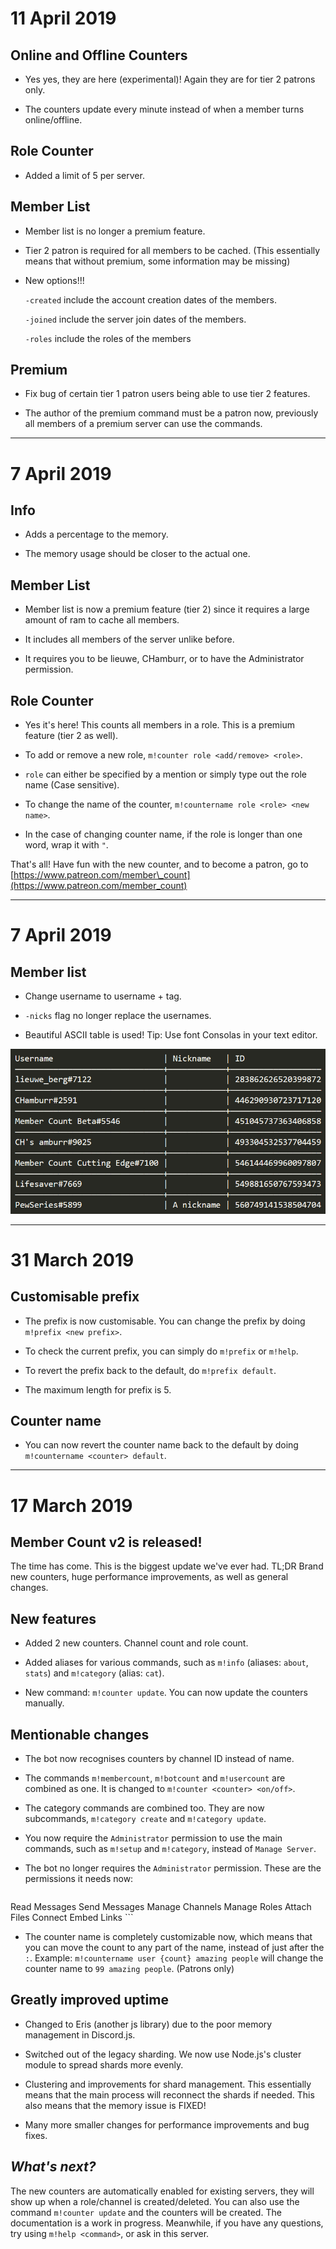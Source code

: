 # 11 April 2019

## Online and Offline Counters

- Yes yes, they are here (experimental)! Again they are for tier 2 patrons only.

- The counters update every minute instead of when a member turns online/offline.


## Role Counter

- Added a limit of 5 per server.


## Member List

- Member list is no longer a premium feature.

- Tier 2 patron is required for all members to be cached. (This essentially means that without premium, some information may be missing)

- New options!!!

    `-created` include the account creation dates of the members.
    
    `-joined` include the server join dates of the members.
    
    `-roles` include the roles of the members


## Premium

- Fix bug of certain tier 1 patron users being able to use tier 2 features.

- The author of the premium command must be a patron now, previously all members of a premium server can use the commands.

---

# 7 April 2019

## Info

- Adds a percentage to the memory.

- The memory usage should be closer to the actual one.


## Member List

- Member list is now a premium feature (tier 2) since it requires a large amount of ram to cache all members.

- It includes all members of the server unlike before.

- It requires you to be lieuwe, CHamburr, or to have the Administrator permission.


## Role Counter

- Yes it's here! This counts all members in a role. This is a premium feature (tier 2 as well).

- To add or remove a new role, `m!counter role <add/remove> <role>`.

- `role` can either be specified by a mention or simply type out the role name (Case sensitive).

- To change the name of the counter, `m!countername role <role> <new name>`.

- In the case of changing counter name, if the role is longer than one word, wrap it with `"`.


That's all! Have fun with the new counter, and to become a patron, go to [https://www.patreon.com/member\_count](https://www.patreon.com/member_count)

---

# 7 April 2019

## Member list

- Change username to username + tag.

- `-nicks` flag no longer replace the usernames.

- Beautiful ASCII table is used! Tip: Use font Consolas in your text editor.


![](assets/memberlist.png)

---

# 31 March 2019

## Customisable prefix

- The prefix is now customisable. You can change the prefix by doing `m!prefix <new prefix>`.

- To check the current prefix, you can simply do `m!prefix` or `m!help`.

- To revert the prefix back to the default, do `m!prefix default`.

- The maximum length for prefix is 5.


## Counter name

- You can now revert the counter name back to the default by doing `m!countername <counter> default`.

---

# 17 March 2019

## Member Count v2 is released!

The time has come. This is the biggest update we've ever had. TL;DR Brand new counters, huge performance improvements, as well as general changes.

## New features

- Added 2 new counters. Channel count and role count.

- Added aliases for various commands, such as `m!info` (aliases: `about`, `stats`) and `m!category` (alias: `cat`).

- New command: `m!counter update`. You can now update the counters manually.


## Mentionable changes

- The bot now recognises counters by channel ID instead of name.

- The commands `m!membercount`, `m!botcount` and `m!usercount` are combined as one. It is changed to `m!counter <counter> <on/off>`.

- The category commands are combined too. They are now subcommands, `m!category create` and `m!category update`.

- You now require the `Administrator` permission to use the main commands, such as `m!setup` and `m!category`, instead of `Manage Server`.

- The bot no longer requires the `Administrator` permission. These are the permissions it needs now:

    ```
Read Messages
Send Messages
Manage Channels
Manage Roles
Attach Files
Connect
Embed Links
    ```

- The counter name is completely customizable now, which means that you can move the count to any part of the name, instead of just after the `:`. Example: `m!countername user {count} amazing people` will change the counter name to `99 amazing people`. (Patrons only)


## Greatly improved uptime

- Changed to Eris (another js library) due to the poor memory management in Discord.js.

- Switched out of the legacy sharding. We now use Node.js's cluster module to spread shards more evenly.

- Clustering and improvements for shard management. This essentially means that the main process will reconnect the shards if needed. This also means that the memory issue is FIXED!

- Many more smaller changes for performance improvements and bug fixes.


## *What's next?*

The new counters are automatically enabled for existing servers, they will show up when a role/channel is created/deleted. You can also use the command `m!counter update` and the counters will be created. The documentation is a work in progress. Meanwhile, if you have any questions, try using `m!help <command>`, or ask in this server.